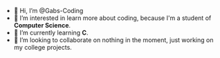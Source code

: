 - 👋 Hi, I’m @Gabs-Coding
- 👀 I’m interested in learn more about coding, because I'm a student of **Computer Science**.
- 🌱 I’m currently learning **C**.
- 💞️ I’m looking to collaborate on nothing in the moment, just working on my college projects.
